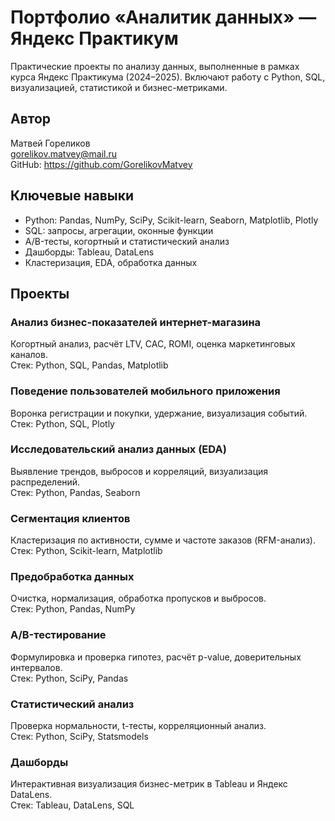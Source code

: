 # Портфолио «Аналитик данных» — Яндекс Практикум

Практические проекты по анализу данных, выполненные в рамках курса Яндекс Практикума (2024–2025). Включают работу с Python, SQL, визуализацией, статистикой и бизнес-метриками.

## Автор

Матвей Гореликов  
gorelikov.matvey@mail.ru  
GitHub: https://github.com/GorelikovMatvey

## Ключевые навыки

- Python: Pandas, NumPy, SciPy, Scikit-learn, Seaborn, Matplotlib, Plotly  
- SQL: запросы, агрегации, оконные функции  
- A/B-тесты, когортный и статистический анализ  
- Дашборды: Tableau, DataLens  
- Кластеризация, EDA, обработка данных

## Проекты

### Анализ бизнес-показателей интернет-магазина
Когортный анализ, расчёт LTV, CAC, ROMI, оценка маркетинговых каналов.  
Стек: Python, SQL, Pandas, Matplotlib

### Поведение пользователей мобильного приложения
Воронка регистрации и покупки, удержание, визуализация событий.  
Стек: Python, SQL, Plotly

### Исследовательский анализ данных (EDA)
Выявление трендов, выбросов и корреляций, визуализация распределений.  
Стек: Python, Pandas, Seaborn

### Сегментация клиентов
Кластеризация по активности, сумме и частоте заказов (RFM-анализ).  
Стек: Python, Scikit-learn, Matplotlib

### Предобработка данных
Очистка, нормализация, обработка пропусков и выбросов.  
Стек: Python, Pandas, NumPy

### A/B-тестирование
Формулировка и проверка гипотез, расчёт p-value, доверительных интервалов.  
Стек: Python, SciPy, Pandas

### Статистический анализ
Проверка нормальности, t-тесты, корреляционный анализ.  
Стек: Python, SciPy, Statsmodels

### Дашборды
Интерактивная визуализация бизнес-метрик в Tableau и Яндекс DataLens.  
Стек: Tableau, DataLens, SQL
